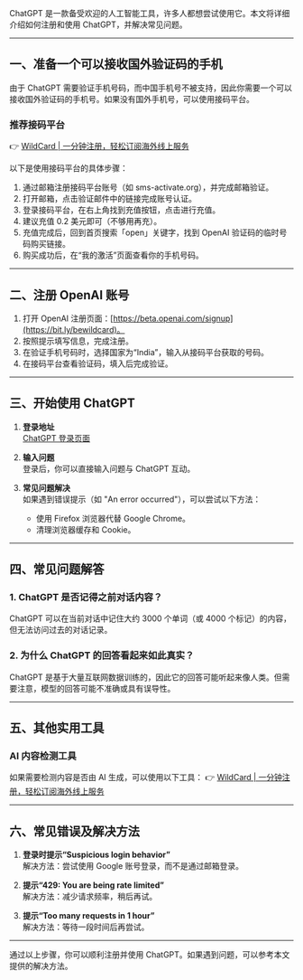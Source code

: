 ChatGPT 是一款备受欢迎的人工智能工具，许多人都想尝试使用它。本文将详细介绍如何注册和使用 ChatGPT，并解决常见问题。

---

## 一、准备一个可以接收国外验证码的手机

由于 ChatGPT 需要验证手机号码，而中国手机号不被支持，因此你需要一个可以接收国外验证码的手机号。如果没有国外手机号，可以使用接码平台。

### 推荐接码平台
👉 [WildCard | 一分钟注册，轻松订阅海外线上服务](https://bit.ly/bewildcard)

以下是使用接码平台的具体步骤：

1. 通过邮箱注册接码平台账号（如 sms-activate.org），并完成邮箱验证。
2. 打开邮箱，点击验证邮件中的链接完成账号认证。
3. 登录接码平台，在右上角找到充值按钮，点击进行充值。
4. 建议充值 0.2 美元即可（不够用再充）。
5. 充值完成后，回到首页搜索「open」关键字，找到 OpenAI 验证码的临时号码购买链接。
6. 购买成功后，在“我的激活”页面查看你的手机号码。

---

## 二、注册 OpenAI 账号

1. 打开 OpenAI 注册页面：[https://beta.openai.com/signup](https://bit.ly/bewildcard)。
2. 按照提示填写信息，完成注册。
3. 在验证手机号码时，选择国家为“India”，输入从接码平台获取的号码。
4. 在接码平台查看验证码，填入后完成验证。

---

## 三、开始使用 ChatGPT

1. **登录地址**  
   [ChatGPT 登录页面](https://chat.openai.com/auth/login)

2. **输入问题**  
   登录后，你可以直接输入问题与 ChatGPT 互动。

3. **常见问题解决**  
   如果遇到错误提示（如 "An error occurred"），可以尝试以下方法：
   - 使用 Firefox 浏览器代替 Google Chrome。
   - 清理浏览器缓存和 Cookie。

---

## 四、常见问题解答

### 1. ChatGPT 是否记得之前对话内容？
ChatGPT 可以在当前对话中记住大约 3000 个单词（或 4000 个标记）的内容，但无法访问过去的对话记录。

### 2. 为什么 ChatGPT 的回答看起来如此真实？
ChatGPT 是基于大量互联网数据训练的，因此它的回答可能听起来像人类。但需要注意，模型的回答可能不准确或具有误导性。

---

## 五、其他实用工具

### AI 内容检测工具
如果需要检测内容是否由 AI 生成，可以使用以下工具：
👉 [WildCard | 一分钟注册，轻松订阅海外线上服务](https://bit.ly/bewildcard)

---

## 六、常见错误及解决方法

1. **登录时提示“Suspicious login behavior”**  
   解决方法：尝试使用 Google 账号登录，而不是通过邮箱登录。

2. **提示“429: You are being rate limited”**  
   解决方法：减少请求频率，稍后再试。

3. **提示“Too many requests in 1 hour”**  
   解决方法：等待一段时间后再尝试。

---

通过以上步骤，你可以顺利注册并使用 ChatGPT。如果遇到问题，可以参考本文提供的解决方法。